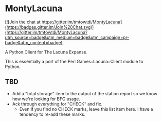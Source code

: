 MontyLacuna
===========

[![Join the chat at https://gitter.im/tmtowtdi/MontyLacuna](https://badges.gitter.im/Join%20Chat.svg)](https://gitter.im/tmtowtdi/MontyLacuna?utm_source=badge&utm_medium=badge&utm_campaign=pr-badge&utm_content=badge)

A Python Client for The Lacuna Expanse.

This is essentially a port of the Perl Games::Lacuna::Client module to Python.  

## TBD
- Add a "total storage" item to the output of the station report so we know how we're 
  looking for BFG usage.
- Ack through everything for "CHECK" and fix.
  - Even if you find no CHECK marks, leave this list item here.  I have a tendency to 
    re-add these marks.

